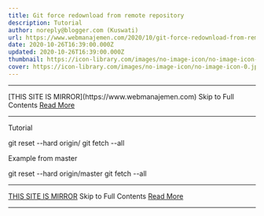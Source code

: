 ```yaml
---
title: Git force redownload from remote repository
description: Tutorial
author: noreply@blogger.com (Kuswati)
url: https://www.webmanajemen.com/2020/10/git-force-redownload-from-remote.html
date: 2020-10-26T16:39:00.000Z
updated: 2020-10-26T16:39:00.000Z
thumbnail: https://icon-library.com/images/no-image-icon/no-image-icon-0.jpg
cover: https://icon-library.com/images/no-image-icon/no-image-icon-0.jpg
---
```


<hr/> [THIS SITE IS MIRROR](https://www.webmanajemen.com) Skip to Full Contents <a href="https://www.webmanajemen.com/2020/10/git-force-redownload-from-remote.html" rel="follow" class="button" id="read-more">Read More</a> <hr/> Tutorial

git reset --hard origin/
git fetch --all

  
Example from master

git reset --hard origin/master
git fetch --all <hr/> [THIS SITE IS MIRROR](https://www.webmanajemen.com) Skip to Full Contents <a href="https://www.webmanajemen.com/2020/10/git-force-redownload-from-remote.html" rel="follow" class="button" id="read-more">Read More</a> <hr/>